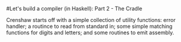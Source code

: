 #Let's build a compiler (in Haskell): Part 2 - The Cradle

Crenshaw starts off with a simple collection of utility functions: error handler; a routince to read from standard in; some simple matching functions for digits and letters; and some routines to emit assembly.

